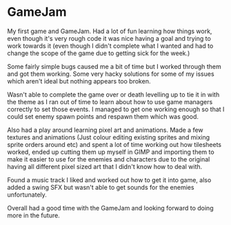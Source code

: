 # GameJam

My first game and GameJam. Had a lot of fun learning how things work, even though it's very rough code it was nice having a goal and trying to work towards it (even though I didn't complete what I wanted and had to change the scope of the game due to getting sick for the week.)

Some fairly simple bugs caused me a bit of time but I worked through them and got them working. Some very hacky solutions for some of my issues which aren't ideal but nothing appears too broken.

Wasn't able to complete the game over or death levelling up to tie it in with the theme as I ran out of time to learn about how to use game managers correctly to set those events. I managed to get one working enough so that I could set enemy spawn points and respawn them which was good.

Also had a play around learning pixel art and animations. Made a few textures and animations (Just colour editing existing sprites and mixing sprite orders around etc) and spent a lot of time working out how tilesheets worked, ended up cutting them up myself in GIMP and importing them to make it easier to  use for the enemies and characters due to the original having all different pixel sized art that I didn't know how to deal with.

Found a music track I liked and worked out how to get it into game, also added a swing SFX but wasn't able to get sounds for the enemies unfortunately.

Overall had a good time with the GameJam and looking forward to doing more in the future.
